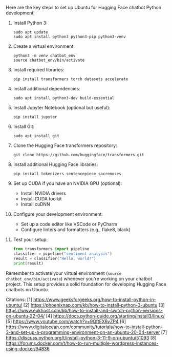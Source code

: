 Here are the key steps to set up Ubuntu for Hugging Face chatbot Python development:

1. Install Python 3:
   ```
   sudo apt update
   sudo apt install python3 python3-pip python3-venv
   ```

2. Create a virtual environment:
   ```
   python3 -m venv chatbot_env
   source chatbot_env/bin/activate
   ```

3. Install required libraries:
   ```
   pip install transformers torch datasets accelerate
   ```

4. Install additional dependencies:
   ```
   sudo apt install python3-dev build-essential
   ```

5. Install Jupyter Notebook (optional but useful):
   ```
   pip install jupyter
   ```

6. Install Git:
   ```
   sudo apt install git
   ```

7. Clone the Hugging Face transformers repository:
   ```
   git clone https://github.com/huggingface/transformers.git
   ```

8. Install additional Hugging Face libraries:
   ```
   pip install tokenizers sentencepiece sacremoses
   ```

9. Set up CUDA if you have an NVIDIA GPU (optional):
   - Install NVIDIA drivers
   - Install CUDA toolkit
   - Install cuDNN

10. Configure your development environment:
    - Set up a code editor like VSCode or PyCharm
    - Configure linters and formatters (e.g., flake8, black)

11. Test your setup:
    ```python
    from transformers import pipeline
    classifier = pipeline("sentiment-analysis")
    result = classifier("Hello, world!")
    print(result)
    ```

Remember to activate your virtual environment (`source chatbot_env/bin/activate`) whenever you're working on your chatbot project. This setup provides a solid foundation for developing Hugging Face chatbots on Ubuntu.

Citations:
[1] https://www.geeksforgeeks.org/how-to-install-python-in-ubuntu/
[2] https://phoenixnap.com/kb/how-to-install-python-3-ubuntu
[3] https://www.eukhost.com/kb/how-to-install-and-switch-python-versions-on-ubuntu-22-04/
[4] https://docs.python-guide.org/starting/install3/linux/
[5] https://www.youtube.com/watch?v=9QftEX6yZP4
[6] https://www.digitalocean.com/community/tutorials/how-to-install-python-3-and-set-up-a-programming-environment-on-an-ubuntu-20-04-server
[7] https://discuss.python.org/t/install-python-3-11-9-on-ubuntu/51093
[8] https://forums.docker.com/t/how-to-run-multiple-wordpress-instances-using-docker/94836
